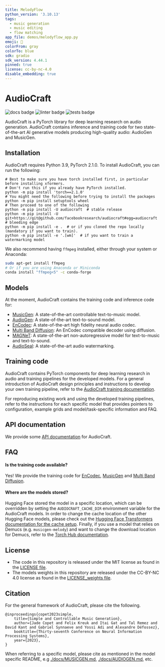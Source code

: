 ```yaml
---
title: MelodyFlow
python_version: '3.10.13'
tags:
  - music generation
  - music editing
  - flow matching
app_file: demos/melodyflow_app.py
emoji: 🎵
colorFrom: gray
colorTo: blue
sdk: gradio
sdk_version: 4.44.1
pinned: true
license: cc-by-nc-4.0
disable_embedding: true
---
```

# AudioCraft
![docs badge](https://github.com/facebookresearch/audiocraft/workflows/audiocraft_docs/badge.svg)
![linter badge](https://github.com/facebookresearch/audiocraft/workflows/audiocraft_linter/badge.svg)
![tests badge](https://github.com/facebookresearch/audiocraft/workflows/audiocraft_tests/badge.svg)

AudioCraft is a PyTorch library for deep learning research on audio generation. AudioCraft contains inference and training code
for two state-of-the-art AI generative models producing high-quality audio: AudioGen and MusicGen.


## Installation
AudioCraft requires Python 3.9, PyTorch 2.1.0. To install AudioCraft, you can run the following:

```shell
# Best to make sure you have torch installed first, in particular before installing xformers.
# Don't run this if you already have PyTorch installed.
python -m pip install 'torch==2.1.0'
# You might need the following before trying to install the packages
python -m pip install setuptools wheel
# Then proceed to one of the following
python -m pip install -U audiocraft  # stable release
python -m pip install -U git+https://git@github.com/facebookresearch/audiocraft#egg=audiocraft  # bleeding edge
python -m pip install -e .  # or if you cloned the repo locally (mandatory if you want to train).
python -m pip install -e '.[wm]'  # if you want to train a watermarking model
```

We also recommend having `ffmpeg` installed, either through your system or Anaconda:
```bash
sudo apt-get install ffmpeg
# Or if you are using Anaconda or Miniconda
conda install "ffmpeg<5" -c conda-forge
```

## Models

At the moment, AudioCraft contains the training code and inference code for:
* [MusicGen](./docs/MUSICGEN.md): A state-of-the-art controllable text-to-music model.
* [AudioGen](./docs/AUDIOGEN.md): A state-of-the-art text-to-sound model.
* [EnCodec](./docs/ENCODEC.md): A state-of-the-art high fidelity neural audio codec.
* [Multi Band Diffusion](./docs/MBD.md): An EnCodec compatible decoder using diffusion.
* [MAGNeT](./docs/MAGNET.md): A state-of-the-art non-autoregressive model for text-to-music and text-to-sound.
* [AudioSeal](./docs/WATERMARKING.md): A state-of-the-art audio watermarking.

## Training code

AudioCraft contains PyTorch components for deep learning research in audio and training pipelines for the developed models.
For a general introduction of AudioCraft design principles and instructions to develop your own training pipeline, refer to
the [AudioCraft training documentation](./docs/TRAINING.md).

For reproducing existing work and using the developed training pipelines, refer to the instructions for each specific model
that provides pointers to configuration, example grids and model/task-specific information and FAQ.


## API documentation

We provide some [API documentation](https://facebookresearch.github.io/audiocraft/api_docs/audiocraft/index.html) for AudioCraft.


## FAQ

#### Is the training code available?

Yes! We provide the training code for [EnCodec](./docs/ENCODEC.md), [MusicGen](./docs/MUSICGEN.md) and [Multi Band Diffusion](./docs/MBD.md).

#### Where are the models stored?

Hugging Face stored the model in a specific location, which can be overridden by setting the `AUDIOCRAFT_CACHE_DIR` environment variable for the AudioCraft models.
In order to change the cache location of the other Hugging Face models, please check out the [Hugging Face Transformers documentation for the cache setup](https://huggingface.co/docs/transformers/installation#cache-setup).
Finally, if you use a model that relies on Demucs (e.g. `musicgen-melody`) and want to change the download location for Demucs, refer to the [Torch Hub documentation](https://pytorch.org/docs/stable/hub.html#where-are-my-downloaded-models-saved).


## License
* The code in this repository is released under the MIT license as found in the [LICENSE file](LICENSE).
* The models weights in this repository are released under the CC-BY-NC 4.0 license as found in the [LICENSE_weights file](LICENSE_weights).


## Citation

For the general framework of AudioCraft, please cite the following.
```
@inproceedings{copet2023simple,
    title={Simple and Controllable Music Generation},
    author={Jade Copet and Felix Kreuk and Itai Gat and Tal Remez and David Kant and Gabriel Synnaeve and Yossi Adi and Alexandre Défossez},
    booktitle={Thirty-seventh Conference on Neural Information Processing Systems},
    year={2023},
}
```

When referring to a specific model, please cite as mentioned in the model specific README, e.g
[./docs/MUSICGEN.md](./docs/MUSICGEN.md), [./docs/AUDIOGEN.md](./docs/AUDIOGEN.md), etc.
